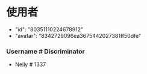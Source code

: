 # 使用者

- "id":
  "80351110224678912"
- "avatar":
  "8342729096ea3675442027381ff50dfe"

### Username \# Discriminator

- Nelly # 1337
